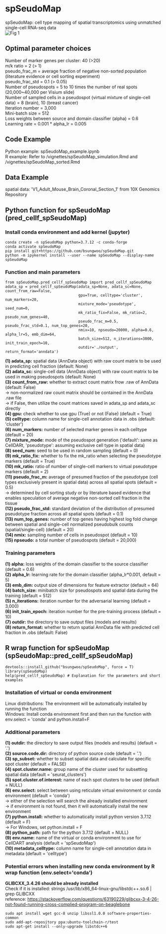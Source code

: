 # spSeudoMap  
spSeudoMap: cell type mapping of spatial transcriptomics using unmatched single-cell RNA-seq data  
![Fig  1](https://user-images.githubusercontent.com/61150422/167383248-417cf084-4ecc-4659-979c-54a64c45ec4f.jpg)

## Optimal parameter choices  
  Number of marker genes per cluster: 40 (>20)  
  m/k ratio = 2 (> 1)  
  pseudo_frac_m = average fraction of negative non-sorted population (literature evidence or cell sorting experiment)  
  pseudo_frac_std = 0.1 (> 0.05)  
  Number of pseudospots = 5 to 10 times the number of real spots (20,000~40,000 per Visium slide)  
  Number of sampled cells in a pseudospot (virtual mixture of single-cell data) = 8 (brain), 10 (breast cancer)  
  Iteration number = 3,000  
  Mini-batch size = 512  
  Loss weights between source and domain classifier (alpha) = 0.6  
  Learning rate = 0.001 * alpha_lr = 0.005  

## Code Example  
  Python example: spSeudoMap_example.ipynb  
  R example: Refer to /vignettes/spSeudoMap_simulation.Rmd and  /vignettes/spSeudoMap_sorted.Rmd  

## Data Example  
  spatial data: 'V1_Adult_Mouse_Brain_Coronal_Section_1' from 10X Genomics Repository  

## Python function for spSeudoMap (pred_cellf_spSeudoMap)  
### Install conda environment and add kernel (jupyter)  
    conda create -n spSeudoMap python=3.7.12 -c conda-forge  
    conda activate spSeudoMap  
    pip install git+https://github.com/bsungwoo/spSeudoMap.git  
    python -m ipykernel install --user --name spSeudoMap --display-name spSeudoMap  

### Function and main parameters  
``` Plain Text
from spSeudoMap.pred_cellf_spSeudoMap import pred_cellf_spSeudoMap  
adata_sp = pred_cellf_spSeudoMap(adata_sp=None, adata_sc=None, count_from_raw=False,   
                                 gpu=True, celltype='cluster', num_markers=20,  
                                 mixture_mode='pseudotype', seed_num=0,  
                                 mk_ratio_fix=False, mk_ratio=2, pseudo_num_genes=40,  
                                 pseudo_frac_m=0.5, pseudo_frac_std=0.1, num_top_genes=20,  
                                 nmix=10, npseudo=20000, alpha=0.6, alpha_lr=5, emb_dim=64, 
                                 batch_size=512, n_iterations=3000, init_train_epoch=10, 
                                 outdir='./output', return_format='anndata')  
```
  **(1) adata_sp:** spatial data (AnnData object) with raw count matrix to be used in predicting cell fraction (default: None)    
  **(2) adata_sc:** single-cell data (AnnData object) with raw count matrix to be used in making pseudospots (default: None)  
  **(3) count_from_raw:** whether to extract count matrix frow .raw of AnnData (default: False)  
  -> non-normalized raw count matrix should be contained in the AnnData .raw file  
  -> if False, then utilize the count matrices saved in adata_sp and adata_sc directly  
  **(4) gpu:** check whether to use gpu (True) or not (False) (default = True)  
  **(5) celltype:** column name for single-cell annotation data in .obs (default: 'cluster')  
  **(6) num_markers:** number of selected marker genes in each celltype (default = 20)   
  **(7) mixture_mode:** mode of the pseudospot generation ('default': same as CellDARt, 'pseudotype': assuming exclusive cell type in spatial data)  
  **(8) seed_num:** seed to be used in random sampling (default = 0)  
  **(9) mk_ratio_fix:** whether to fix the mk_ratio when selecting the pseudotype markers (default = True)  
  **(10) mk_ratio:** ratio of number of single-cell markers to virtual pseudotype markers (default = 2)  
  **(11) pseudo_frac_m:** average of presumed fraction of the pseudotype (cell types exclusively present in spatial data) across all spatial spots (default = 0.5)  
  -> determined by cell sorting study or by literature based evidence that enables speculation of average negative non-sorted cell fraction in the tissue  
  **(12) pseudo_frac_std:** standard deviation of the distribution of presumed pseudotype fraction across all spatial spots (default = 0.1)  
  **(13) num_top_genes:** number of top genes having highest log fold change between spatial and single-cell normalized pseudobulk counts (spatial/single-cell) (default = 20)  
  **(14) nmix:** sampling number of cells in pseudospot (default = 10)  
  **(15) npseudo:** a total number of pseudospots (default = 20,000)  

### Training parameters  
  **(1) alpha:** loss weights of the domain classifier to the source classifier (default = 0.6)  
  **(2) alpha_lr:** learning rate for the domain classifier (alpha_lr*0.001, default = 5)  
  **(3) emb_dim:** output size of dimensions for feature extractor (default = 64)  
  **(4) batch_size:** minibatch size for pseudospots and spatial data during the training (default = 512)  
  **(5) n_iterations:** iteration number for the adversarial learning (default = 3,000)  
  **(6) init_train_epoch:** iteration number for the pre-training process (default = 10)  
  **(7) outdir:** the directory to save output files (models and results)  
  **(8) return_format:** whether to return spatial AnnData file with predicted cell fraction in .obs (default: False)  

## R wrap function for spSeudoMap (spSeudoMap::pred_cellf_spSeudoMap)
    devtools::install_github("bsungwoo/spSeudoMap", force = T)  
    library(spSeudoMap)  
    help(pred_cellf_spSeudoMap) # Explanation for the parameters and short examples

  ### Installation of virtual or conda environment
  Linux distributions: The environment will be automatically installed by running the function   
  Windows: Install conda environment first and then run the function with env.select = 'conda' and python.install=F  

  ### Additional parameters  
  **(1) outdir:** the directory to save output files (models and results) (default = '.')  
  **(2) source.code.dir:** directory of python source code (default = '.')  
  **(3) sp_subset:** whether to subset spatial data and calculate for specific spot cluster (default = FALSE)  
  **(4) spot.cluster.name:** group name of the cluster used for subsetting spatial data (default = 'seurat_clusters')  
  **(5) spot.cluster.of.interest:** name of each spot clusters to be used (default = NULL)  
  **(6) env.select:** select between using reticulate virtual environment or conda environment (default = 'conda')  
  -> either of the selection will search the already installed environment  
  -> if environment is not found, then it will automatically install the new environment  
  **(7) python.install:** whether to automatically install python version 3.7.12 (default = F)  
  -> For Windows, set python.install = F  
  **(8) python_path:** path for the python 3.7.12 (default = NULL)  
  **(9) env.name:** name of the virtual or conda environment to use for CellDART analysis (default = 'spSeudoMap')  
  **(10) metadata_celltype:** column name for single-cell annotation data in metadata (default = 'celltype')  

### Potential errors when installing new conda environment by R wrap function (env.select='conda')
  **GLIBCXX_3.4.26 should be already installed**  
  Check if it is installed: strings /usr/lib/x86_64-linux-gnu/libstdc++.so.6 | grep GLIBCXX  
  reference: https://stackoverflow.com/questions/63190229/glibcxx-3-4-26-not-found-running-cross-complied-program-on-beaglebone  

    sudo apt install wget gcc-8 unzip libssl1.0.0 software-properties-common  
    sudo add-apt-repository ppa:ubuntu-toolchain-r/test  
    sudo apt-get install --only-upgrade libstdc++6  



